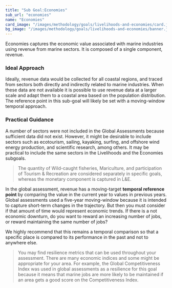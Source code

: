 ```yaml
---
title: "Sub Goal:Economies"
sub_url: "economies"
name: "Economies"
card_image: "/images/methodology/goals/livelihoods-and-economies/card.jpg"
bg_image: "/images/methodology/goals/livelihoods-and-economies/banner.jpg"
---
```


Economies captures the economic value associated with marine industries using revenue from marine sectors. It is composed of a single component, revenue.

### Ideal Approach

Ideally, revenue data would be collected for all coastal regions, and traced from sectors both directly and indirectly related to marine industries. When these data are not available it is possible to use revenue data at a larger scale and adapt them to a coastal area based on the population distribution. The reference point in this sub-goal will likely be set with a moving-window temporal approach.

### Practical Guidance

A number of sectors were not included in the Global Assessments because sufficient data did not exist. However, it might be desirable to include sectors such as ecotourism, sailing, kayaking, surfing, and offshore wind energy production, and scientific research, among others. It may be practical to include the same sectors in the Livelihoods and the Economies subgoals.

> The quantity of Wild-caught fisheries, Mariculture, and participation of Tourism & Recreation are considered separately in specific goals, whereas the monetary component is captured in L&E.

In the global assessment, revenue has a moving-target **temporal reference point** by comparing the value in the current year to values in previous years. Global assessments used a five-year moving-window because it is intended to capture short-term changes in the trajectory. But then you must consider if that amount of time would represent economic trends. If there is a not economic downturn, do you want to reward an increasing number of jobs, or reward maintaining the same number of jobs?

We highly recommend that this remains a temporal comparison so that a specific place is compared to its performance in the past and not to anywhere else.

> You may find resilience metrics that can be used throughout your assessment. There are many economic indices and some might be appropriate for your area. For example, the Global Competitiveness Index was used in global assessments as a resilience for this goal because it means that marine jobs are more likely to be maintained if an area gets a good score on the Competitiveness Index.